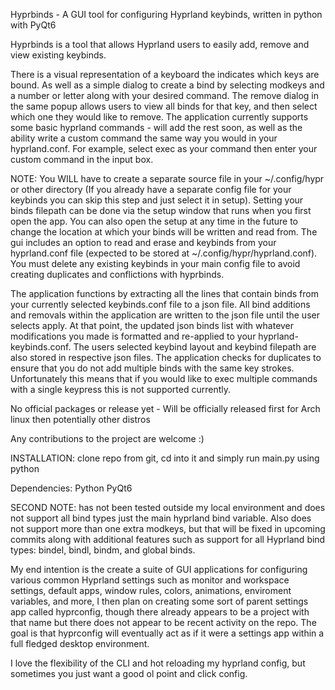 Hyprbinds - A GUI tool for configuring Hyprland keybinds, written in python with PyQt6

Hyprbinds is a tool that allows Hyprland users to easily add, remove and view existing keybinds. 

There is a visual representation of a keyboard the indicates which keys are bound. As well as a simple dialog
to create a bind by selecting modkeys and a number or letter along with your desired command. The remove dialog in the same popup allows users to view all binds for that key, and then select which one they would like to remove. The application currently supports some basic hyprland commands - will add the rest soon, as well as the ability write a custom command the same way you would in your hyprland.conf. For example, select exec as your command then enter your custom command in the input box.

NOTE: You WILL have to create a separate source file in your ~/.config/hypr or other directory (If you already have a separate config file for your keybinds you can skip this step and just select it in setup). Setting your binds filepath can be done via the setup window that runs when you first open the app. You can also open the setup at any time in the future to change the location at which your binds will be written and read from. The gui includes an option to read and erase and keybinds from your hyprland.conf file (expected to be stored at ~/.config/hypr/hyprland.conf). You must delete any existing keybinds in your main config file to avoid creating duplicates and conflictions with hyprbinds.    

The application functions by extracting all the lines that contain binds from your currently selected keybinds.conf file to a json file. All bind additions and removals within the application are written to the json file until the user selects apply. At that point, the updated json binds list with whatever modifications you made is formatted and re-applied to your hyprland-keybinds.conf. The users selected keybind layout and keybind filepath are also stored in respective json files. The application checks for duplicates to ensure that you do not add multiple binds with the same key strokes. Unfortunately this means that if you would like to exec multiple commands with a single keypress this is not supported currently.

No official packages or release yet - Will be officially released first for Arch linux then potentially other distros

Any contributions to the project are welcome :) 

INSTALLATION: clone repo from git, cd into it and simply run main.py using python

Dependencies:
Python
PyQt6

SECOND NOTE: has not been tested outside my local environment and does not support all bind types just the main hyprland bind variable. Also does not support more than one extra modkeys, but that will be fixed 
in upcoming commits along with additional features such as support for all Hyprland bind types: bindel, bindl, bindm, and global binds.  

My end intention is the create a suite of GUI applications for configuring various common Hyprland settings such as monitor and workspace settings, default apps, window rules, colors, animations, enviroment variables, and more, I then plan on creating some sort of parent settings app called hyprconfig, though there already appears to be a project with that name but there does not appear to be recent activity on the repo. The goal is that hyprconfig will eventually act as if it were a settings app within a full fledged desktop environment.  

I love the flexibility of the CLI and hot reloading my hyprland config, but sometimes you just want a good ol point and click config.
